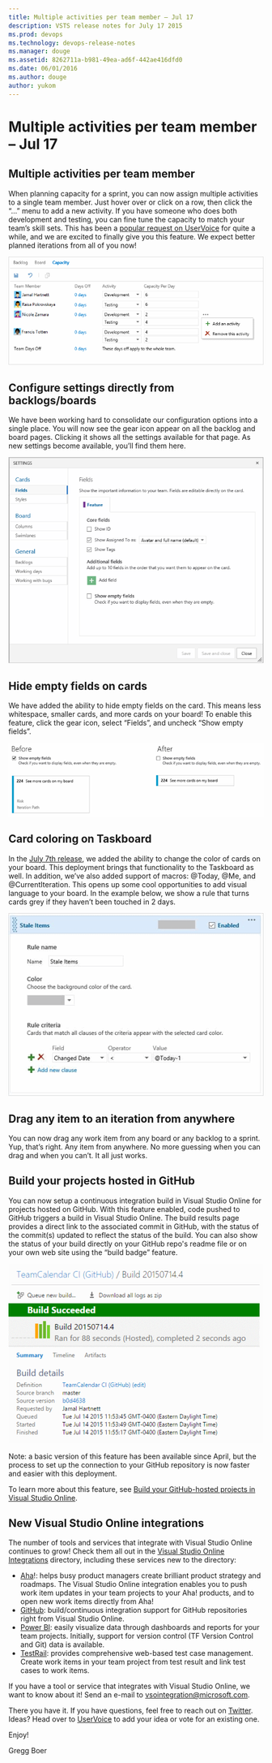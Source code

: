 ```yaml
---
title: Multiple activities per team member – Jul 17
description: VSTS release notes for July 17 2015
ms.prod: devops
ms.technology: devops-release-notes
ms.manager: douge
ms.assetid: 8262711a-b981-49ea-ad6f-442ae416dfd0
ms.date: 06/01/2016
ms.author: douge
author: yukom
---
```


# Multiple activities per team member – Jul 17

## Multiple activities per team member

When planning capacity for a sprint, you can now assign multiple activities to a single team member. Just hover over or click on a row, then click the “…” menu to add a new activity. If you have someone who does both development and testing, you can fine tune the capacity to match your team’s skill sets. This has been a [popular request on UserVoice](https://visualstudio.uservoice.com/forums/121579-visual-studio/suggestions/2308935) for quite a while, and we are excited to finally give you this feature. We expect better planned iterations from all of you now!

![Multiple activities per team member](_img/7_17_01.png)

## Configure settings directly from backlogs/boards

We have been working hard to consolidate our configuration options into a single place. You will now see the gear icon appear on all the backlog and board pages. Clicking it shows all the settings available for that page. As new settings become available, you’ll find them here.

![Easy access to configuration](_img/7_17_02.png)

## Hide empty fields on cards

We have added the ability to hide empty fields on the card. This means less whitespace, smaller cards, and more cards on your board! To enable this feature, click the gear icon, select “Fields”, and uncheck “Show empty fields”.

![Hidden fields on the card](_img/7_17_03.png)

## Card coloring on Taskboard

In the [July 7th release](jul-07-team-services.md), we added the ability to change the color of cards on your board. This deployment brings that functionality to the Taskboard as well. In addition, we’ve also added support of macros: @Today, @Me, and @CurrentIteration. This opens up some cool opportunities to add visual language to your board. In the example below, we show a rule that turns cards grey if they haven’t been touched in 2 days.

![Coloring a card conditionally with a macro](_img/7_17_04.png)

## Drag any item to an iteration from anywhere

You can now drag any work item from any board or any backlog to a sprint. Yup, that’s right. Any item from anywhere. No more guessing when you can drag and when you can’t. It all just works.

## Build your projects hosted in GitHub

You can now setup a continuous integration build in Visual Studio Online for projects hosted on GitHub. With this feature enabled, code pushed to GitHub triggers a build in Visual Studio Online. The build results page provides a direct link to the associated commit in GitHub, with the status of the commit(s) updated to reflect the status of the build. You can also show the status of your build directly on your GitHub repo's readme file or on your own web site using the “build badge” feature.

![A successful build of a GitHub-hosted project](_img/7_17_05.png)

Note: a basic version of this feature has been available since April, but the process to set up the connection to your GitHub repository is now faster and easier with this deployment.

To learn more about this feature, see [Build your GitHub-hosted projects in Visual Studio Online](http://go.microsoft.com/fwlink/?LinkID=618519).

## New Visual Studio Online integrations

The number of tools and services that integrate with Visual Studio Online continues to grow! Check them all out in the [Visual Studio Online Integrations](https://marketplace.visualstudio.com/vsts) directory, including these services new to the directory:

- [Aha](http://go.microsoft.com/fwlink/?LinkId=618521)!: helps busy product managers create brilliant product strategy and roadmaps. The Visual Studio Online integration enables you to push work item updates in your team projects to your Aha! products, and to open new work items directly from Aha!
- [GitHub](http://go.microsoft.com/fwlink/?LinkId=618519): build/continuous integration support for GitHub repositories right from Visual Studio Online.
- [Power BI](http://go.microsoft.com/fwlink/?LinkID=618520): easily visualize data through dashboards and reports for your team projects. Initially, support for version control (TF Version Control and Git) data is available.
- [TestRail](https://marketplace.visualstudio.com/vsts): provides comprehensive web-based test case management. Create work items in your team project from test result and link test cases to work items.

If you have a tool or service that integrates with Visual Studio Online, we want to know about it! Send an e-mail to [vsointegration@microsoft.com](mailto:vsointegration@microsoft.com).

There you have it. If you have questions, feel free to reach out on [Twitter](https://twitter.com/AzureDevOps). Ideas? Head over to [UserVoice](http://visualstudio.uservoice.com/forums/330519-vso) to add your idea or vote for an existing one.

Enjoy!

Gregg Boer

